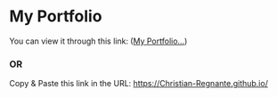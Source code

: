 # My Portfolio
You can view it through this link: ([My Portfolio...](https://Christian-Regnante.github.io/))

### OR
Copy & Paste this link in the URL: https://Christian-Regnante.github.io/
